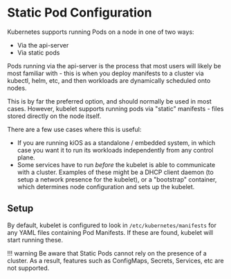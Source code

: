 # Static Pod Configuration

Kubernetes supports running Pods on a node in one of two ways:

- Via the api-server
- Via static pods

Pods running via the api-server is the process that most users will
likely be most familiar with - this is when you deploy manifests to a
cluster via kubectl, helm, etc, and then workloads are dynamically
scheduled onto nodes.

This is by far the preferred option, and should normally be used in most
cases. However, kubelet supports running pods via "static" manifests -
files stored directly on the node itself.

There are a few use cases where this is useful:

- If you are running kiOS as a standalone / embedded system, in which
  case you want it to run its workloads independently from any control
  plane.
- Some services have to run _before_ the kubelet is able to communicate
  with a cluster. Examples of these might be a DHCP client daemon (to
  setup a network presence for the kubelet), or a "bootstrap" container,
  which determines node configuration and sets up the kubelet.

## Setup

By default, kubelet is configured to look in `/etc/kubernetes/manifests`
for any YAML files containing Pod Manifests. If these are found, kubelet
will start running these.

!!! warning
    Be aware that Static Pods cannot rely on the presence of a cluster.
    As a result, features such as ConfigMaps, Secrets, Services, etc are
    not supported.
